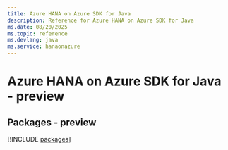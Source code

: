 ```yaml
---
title: Azure HANA on Azure SDK for Java
description: Reference for Azure HANA on Azure SDK for Java
ms.date: 08/20/2025
ms.topic: reference
ms.devlang: java
ms.service: hanaonazure
---
```

# Azure HANA on Azure SDK for Java - preview
## Packages - preview
[!INCLUDE [packages](hana-on-azure-index.md)]